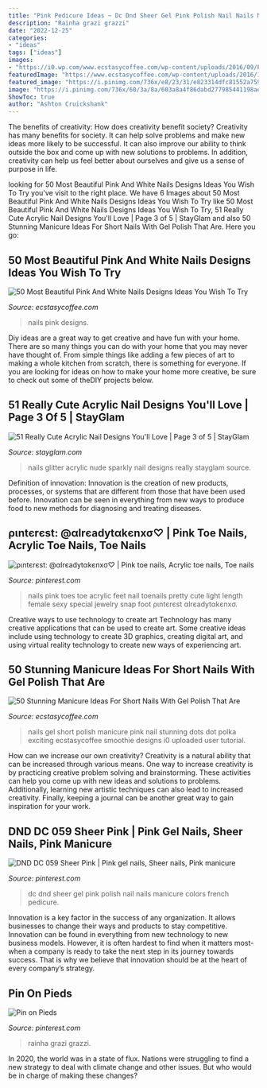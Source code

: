 ```yaml
---
title: "Pink Pedicure Ideas ~ Dc Dnd Sheer Gel Pink Polish Nail Nails Manicure Colors French Pedicure"
description: "Rainha grazi grazzi"
date: "2022-12-25"
categories:
- "ideas"
tags: ["ideas"]
images:
- "https://i0.wp.com/www.ecstasycoffee.com/wp-content/uploads/2016/09/Pink-smoothie-gel-nails.jpg?resize=564%2C752"
featuredImage: "https://www.ecstasycoffee.com/wp-content/uploads/2016/10/Pink-and-White-Nails-Designs-22.jpg"
featured_image: "https://i.pinimg.com/736x/e8/23/31/e823314dfc81552a759d8a860d88a216.jpg"
image: "https://i.pinimg.com/736x/60/3a/8a/603a8a4f86dabd277985441198ae1613--light-pink-toe-nails-pink-toes.jpg"
ShowToc: true
author: "Ashton Cruickshank"
---
```



The benefits of creativity: How does creativity benefit society?
Creativity has many benefits for society. It can help solve problems and make new ideas more likely to be successful. It can also improve our ability to think outside the box and come up with new solutions to problems. In addition, creativity can help us feel better about ourselves and give us a sense of purpose in life.

	

		
looking for 50 Most Beautiful Pink And White Nails Designs Ideas You Wish To Try you've visit to the right place. We have 6 Images about 50 Most Beautiful Pink And White Nails Designs Ideas You Wish To Try like 50 Most Beautiful Pink And White Nails Designs Ideas You Wish To Try, 51 Really Cute Acrylic Nail Designs You&#039;ll Love | Page 3 of 5 | StayGlam and also 50 Stunning Manicure Ideas For Short Nails With Gel Polish That Are. Here you go:
		
    
## 50 Most Beautiful Pink And White Nails Designs Ideas You Wish To Try

<img loading=lazy src="https://www.ecstasycoffee.com/wp-content/uploads/2016/10/Pink-and-White-Nails-Designs-22.jpg" onerror="this.onerror=null;this.src='https://tse1.mm.bing.net/th?id=OIP.ieogMPJQoqhtjy0Jd5TDGgHaJ4&amp;pid=15.1';" alt="50 Most Beautiful Pink And White Nails Designs Ideas You Wish To Try">

_Source: ecstasycoffee.com_

>nails pink designs. 

	

Diy ideas are a great way to get creative and have fun with your home. There are so many things you can do with your home that you may never have thought of. From simple things like adding a few pieces of art to making a whole kitchen from scratch, there is something for everyone. If you are looking for ideas on how to make your home more creative, be sure to check out some of theDIY projects below.

    
## 51 Really Cute Acrylic Nail Designs You&#039;ll Love | Page 3 Of 5 | StayGlam

<img loading=lazy src="https://stayglam.com/wp-content/uploads/2020/08/Nude-Nails-with-Sparkly-Glitter.jpg" onerror="this.onerror=null;this.src='https://tse4.mm.bing.net/th?id=OIP.vJZl2tIQf3-m8pEZRvMwJAHaLH&amp;pid=15.1';" alt="51 Really Cute Acrylic Nail Designs You&#039;ll Love | Page 3 of 5 | StayGlam">

_Source: stayglam.com_

>nails glitter acrylic nude sparkly nail designs really stayglam source. 

	

Definition of innovation:
Innovation is the creation of new products, processes, or systems that are different from those that have been used before. Innovation can be seen in everything from new ways to produce food to new methods for diagnosing and treating diseases.

    
## ριntєrєѕt: @αlrєadуtαkєnxσ♡ | Pink Toe Nails, Acrylic Toe Nails, Toe Nails

<img loading=lazy src="https://i.pinimg.com/736x/60/3a/8a/603a8a4f86dabd277985441198ae1613--light-pink-toe-nails-pink-toes.jpg" onerror="this.onerror=null;this.src='https://tse2.mm.bing.net/th?id=OIP.QpZCDkXeTWb-EjoLttMNWwHaJ4&amp;pid=15.1';" alt="ριntєrєѕt: @αlrєadуtαkєnxσ♡ | Pink toe nails, Acrylic toe nails, Toe nails">

_Source: pinterest.com_

>nails pink toes toe acrylic feet nail toenails pretty cute light length female sexy special jewelry snap foot ριntєrєѕt αlrєadуtαkєnxσ. 

	

Creative ways to use technology to create art
Technology has many creative applications that can be used to create art. Some creative ideas include using technology to create 3D graphics, creating digital art, and using virtual reality technology to create new ways of experiencing art.

    
## 50 Stunning Manicure Ideas For Short Nails With Gel Polish That Are

<img loading=lazy src="https://i0.wp.com/www.ecstasycoffee.com/wp-content/uploads/2016/09/Pink-smoothie-gel-nails.jpg?resize=564%2C752" onerror="this.onerror=null;this.src='https://tse1.mm.bing.net/th?id=OIP.q05g7cc3vuVvw-UkKTQugQHaJ4&amp;pid=15.1';" alt="50 Stunning Manicure Ideas For Short Nails With Gel Polish That Are">

_Source: ecstasycoffee.com_

>nails gel short polish manicure pink nail stunning dots dot polka exciting ecstasycoffee smoothie designs i0 uploaded user tutorial. 

	

How can we increase our own creativity?
Creativity is a natural ability that can be increased through various means. One way to increase creativity is by practicing creative problem solving and brainstorming. These activities can help you come up with new ideas and solutions to problems. Additionally, learning new artistic techniques can also lead to increased creativity. Finally, keeping a journal can be another great way to gain inspiration for your work.

    
## DND DC 059 Sheer Pink | Pink Gel Nails, Sheer Nails, Pink Manicure

<img loading=lazy src="https://i.pinimg.com/736x/2f/1c/dc/2f1cdc9e1ced724e817e31daa9b3465c.jpg" onerror="this.onerror=null;this.src='https://tse4.mm.bing.net/th?id=OIP.FPoh-ruh_z7K0b6W3VJ5AQHaFG&amp;pid=15.1';" alt="DND DC 059 Sheer Pink | Pink gel nails, Sheer nails, Pink manicure">

_Source: pinterest.com_

>dc dnd sheer gel pink polish nail nails manicure colors french pedicure. 

	

Innovation is a key factor in the success of any organization. It allows businesses to change their ways and products to stay competitive. Innovation can be found in everything from new technology to new business models. However, it is often hardest to find when it matters most- when a company is ready to take the next step in its journey towards success. That is why we believe that innovation should be at the heart of every company’s strategy.

    
## Pin On Pieds

<img loading=lazy src="https://i.pinimg.com/736x/e8/23/31/e823314dfc81552a759d8a860d88a216.jpg" onerror="this.onerror=null;this.src='https://tse2.mm.bing.net/th?id=OIP.XWyjeSs2tOnUErMMiXK9sAHaE8&amp;pid=15.1';" alt="Pin on Pieds">

_Source: pinterest.com_

>rainha grazi grazzi. 

	

In 2020, the world was in a state of flux. Nations were struggling to find a new strategy to deal with climate change and other issues. But who would be in charge of making these changes?

